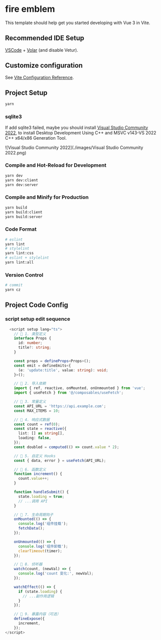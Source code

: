 # fire emblem

This template should help get you started developing with Vue 3 in Vite.

## Recommended IDE Setup

[VSCode](https://code.visualstudio.com/) + [Volar](https://marketplace.visualstudio.com/items?itemName=Vue.volar) (and disable Vetur).

## Customize configuration

See [Vite Configuration Reference](https://vite.dev/config/).

## Project Setup

```sh
yarn
```

### sqlite3

If add sqlite3 failed, maybe you should install [Visual Studio Community 2022](https://visualstudio.microsoft.com/zh-hans/vs/community/?WT.mc_id=tozimmergren&ref=zimmergren.net), to install Desktop Development Using C++ and MSVC v143-VS 2022 C++ x64/x86 Generation Tool.

![Visual Studio Community 2022](./images/Visual Studio Community 2022.png)

### Compile and Hot-Reload for Development

```sh
yarn dev
yarn dev:client
yarn dev:server
```

### Compile and Minify for Production

```sh
yarn build
yarn build:client
yarn build:server
```

### Code Format

```sh
# eslint
yarn lint
# stylelint
yarn lint:css
# eslint + stylelint
yarn lint:all
```

### Version Control

```sh
# commit
yarn cz
```

## Project Code Config

### script setup edit sequence

```typescript
  <script setup lang="ts">
    // 📌 1. 类型定义
    interface Props {
      id: number;
      title?: string;
    }

    const props = defineProps<Props>();
    const emit = defineEmits<{
      (e: 'update:title', value: string): void;
    }>();

    // 📌 2. 导入依赖
    import { ref, reactive, onMounted, onUnmounted } from 'vue';
    import { useFetch } from '@/composables/useFetch';

    // 📌 3. 常量定义
    const API_URL = 'https://api.example.com';
    const MAX_ITEMS = 10;

    // 📌 4. 响应式数据
    const count = ref(0);
    const state = reactive({
      list: [] as string[],
      loading: false,
    });
    const doubled = computed(() => count.value * 2);

    // 📌 5. 自定义 Hooks
    const { data, error } = useFetch(API_URL);

    // 📌 6. 函数定义
    function increment() {
      count.value++;
    }

    function handleSubmit() {
      state.loading = true;
      // ...调用 API
    }

    // 📌 7. 生命周期钩子
    onMounted(() => {
      console.log('组件挂载');
      fetchData();
    });

    onUnmounted(() => {
      console.log('组件卸载');
      clearTimeout(timer);
    });

    // 📌 8. 侦听器
    watch(count, (newVal) => {
      console.log('count 变化:', newVal);
    });

    watchEffect(() => {
      if (state.loading) {
        // ...副作用逻辑
      }
    });

    // 📌 9. 暴露内容（可选）
    defineExpose({
      increment,
    });
</script>

```

